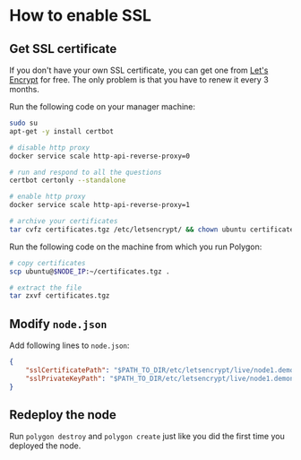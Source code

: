 # How to enable SSL

## Get SSL certificate

If you don't have your own SSL certificate, you can get one from [Let's Encrypt](https://letsencrypt.org) for free. The only problem is that you have to renew it every 3 months.

Run the following code on your manager machine:

```bash
sudo su
apt-get -y install certbot

# disable http proxy
docker service scale http-api-reverse-proxy=0

# run and respond to all the questions
certbot certonly --standalone

# enable http proxy
docker service scale http-api-reverse-proxy=1

# archive your certificates
tar cvfz certificates.tgz /etc/letsencrypt/ && chown ubuntu certificates.tgz
```

Run the following code on the machine from which you run Polygon:

```bash
# copy certificates
scp ubuntu@$NODE_IP:~/certificates.tgz .

# extract the file
tar zxvf certificates.tgz
```

## Modify `node.json`

Add following lines to `node.json`:

```json
{
    "sslCertificatePath": "$PATH_TO_DIR/etc/letsencrypt/live/node1.demonet.orbs.com/cert.pem",
    "sslPrivateKeyPath": "$PATH_TO_DIR/etc/letsencrypt/live/node1.demonet.orbs.com/privkey.pem"
}
```

## Redeploy the node

Run `polygon destroy` and `polygon create` just like you did the first time you deployed the node.
